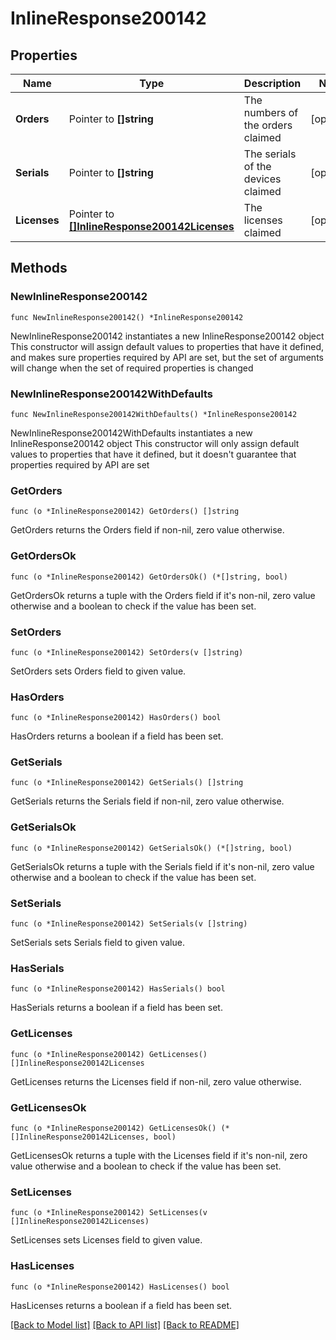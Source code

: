 # InlineResponse200142

## Properties

Name | Type | Description | Notes
------------ | ------------- | ------------- | -------------
**Orders** | Pointer to **[]string** | The numbers of the orders claimed | [optional] 
**Serials** | Pointer to **[]string** | The serials of the devices claimed | [optional] 
**Licenses** | Pointer to [**[]InlineResponse200142Licenses**](InlineResponse200142Licenses.md) | The licenses claimed | [optional] 

## Methods

### NewInlineResponse200142

`func NewInlineResponse200142() *InlineResponse200142`

NewInlineResponse200142 instantiates a new InlineResponse200142 object
This constructor will assign default values to properties that have it defined,
and makes sure properties required by API are set, but the set of arguments
will change when the set of required properties is changed

### NewInlineResponse200142WithDefaults

`func NewInlineResponse200142WithDefaults() *InlineResponse200142`

NewInlineResponse200142WithDefaults instantiates a new InlineResponse200142 object
This constructor will only assign default values to properties that have it defined,
but it doesn't guarantee that properties required by API are set

### GetOrders

`func (o *InlineResponse200142) GetOrders() []string`

GetOrders returns the Orders field if non-nil, zero value otherwise.

### GetOrdersOk

`func (o *InlineResponse200142) GetOrdersOk() (*[]string, bool)`

GetOrdersOk returns a tuple with the Orders field if it's non-nil, zero value otherwise
and a boolean to check if the value has been set.

### SetOrders

`func (o *InlineResponse200142) SetOrders(v []string)`

SetOrders sets Orders field to given value.

### HasOrders

`func (o *InlineResponse200142) HasOrders() bool`

HasOrders returns a boolean if a field has been set.

### GetSerials

`func (o *InlineResponse200142) GetSerials() []string`

GetSerials returns the Serials field if non-nil, zero value otherwise.

### GetSerialsOk

`func (o *InlineResponse200142) GetSerialsOk() (*[]string, bool)`

GetSerialsOk returns a tuple with the Serials field if it's non-nil, zero value otherwise
and a boolean to check if the value has been set.

### SetSerials

`func (o *InlineResponse200142) SetSerials(v []string)`

SetSerials sets Serials field to given value.

### HasSerials

`func (o *InlineResponse200142) HasSerials() bool`

HasSerials returns a boolean if a field has been set.

### GetLicenses

`func (o *InlineResponse200142) GetLicenses() []InlineResponse200142Licenses`

GetLicenses returns the Licenses field if non-nil, zero value otherwise.

### GetLicensesOk

`func (o *InlineResponse200142) GetLicensesOk() (*[]InlineResponse200142Licenses, bool)`

GetLicensesOk returns a tuple with the Licenses field if it's non-nil, zero value otherwise
and a boolean to check if the value has been set.

### SetLicenses

`func (o *InlineResponse200142) SetLicenses(v []InlineResponse200142Licenses)`

SetLicenses sets Licenses field to given value.

### HasLicenses

`func (o *InlineResponse200142) HasLicenses() bool`

HasLicenses returns a boolean if a field has been set.


[[Back to Model list]](../README.md#documentation-for-models) [[Back to API list]](../README.md#documentation-for-api-endpoints) [[Back to README]](../README.md)


